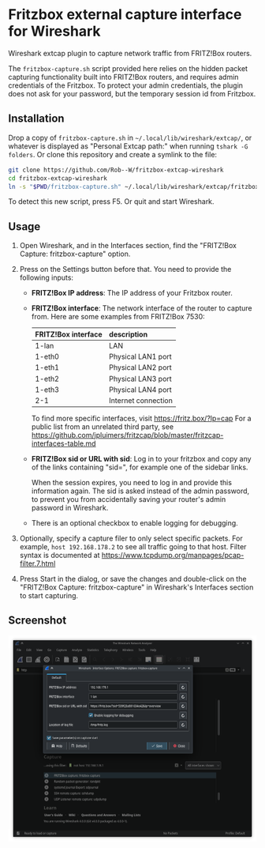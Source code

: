 # Fritzbox external capture interface for Wireshark

Wireshark extcap plugin to capture network traffic from FRITZ!Box routers.

The `fritzbox-capture.sh` script provided here relies on the hidden packet
capturing functionality built into FRITZ!Box routers, and requires admin
credentials of the Fritzbox. To protect your admin credentials, the plugin
does not ask for your password, but the temporary session id from Fritzbox.


## Installation

Drop a copy of `fritzbox-capture.sh` in `~/.local/lib/wireshark/extcap/`,
or whatever is displayed as "Personal Extcap path:" when running `tshark -G folders`.
Or clone this repository and create a symlink to the file:

```sh
git clone https://github.com/Rob--W/fritzbox-extcap-wireshark
cd fritzbox-extcap-wireshark
ln -s "$PWD/fritzbox-capture.sh" ~/.local/lib/wireshark/extcap/fritzbox-capture.sh
```

To detect this new script, press F5. Or quit and start Wireshark.


## Usage

1. Open Wireshark, and in the Interfaces section, find the "FRITZ!Box Capture: fritzbox-capture" option.
2. Press on the Settings button before that. You need to provide the following inputs:

   - **FRITZ!Box IP address**: The IP address of your Fritzbox router.
   - **FRITZ!Box interface**: The network interface of the router to capture from.
     Here are some examples from FRITZ!Box 7530:

     | FRITZ!Box interface | description |
     | - | - |
     | 1-lan | LAN |
     | 1-eth0 | Physical LAN1 port |
     | 1-eth1 | Physical LAN2 port |
     | 1-eth2 | Physical LAN3 port |
     | 1-eth3 | Physical LAN4 port |
     | 2-1 | Internet connection |

     To find more specific interfaces, visit https://fritz.box/?lp=cap
     For a public list from an unrelated third party, see https://github.com/jpluimers/fritzcap/blob/master/fritzcap-interfaces-table.md

   - **FRITZ!Box sid or URL with sid**: Log in to your fritzbox and copy any
     of the links containing "sid=", for example one of the sidebar links.

     When the session expires, you need to log in and provide this information
     again. The sid is asked instead of the admin password, to prevent you from
     accidentally saving your router's admin password in Wireshark.

   - There is an optional checkbox to enable logging for debugging.

3. Optionally, specify a capture filer to only select specific packets. For
   example, `host 192.168.178.2` to see all traffic going to that host. Filter
   syntax is documented at https://www.tcpdump.org/manpages/pcap-filter.7.html

4. Press Start in the dialog, or save the changes and double-click on the
   "FRITZ!Box Capture: fritzbox-capture" in Wireshark's Interfaces section to
   start capturing.


## Screenshot
![Screenshot of the config before capture](screenshot.png)

